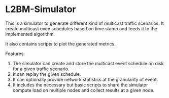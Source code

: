 # L2BM-Simulator
This is a simulator to generate different kind of multicast traffic scenarios.
It create multicast even schedules based on time stamp and feeds it to the implemented algorithm.

It also contains scripts to plot the generated metrics.

Features:
1. The simulator can create and store the multicast event schedule on disk for a given traffic scenario.
2. It can replay the given schedule.
3. It can optionally provide network statistics at the granularity of event.
4. It includes the necessary but basic scripts to share the simulator compute load on multiple nodes and collect results at a given node.
